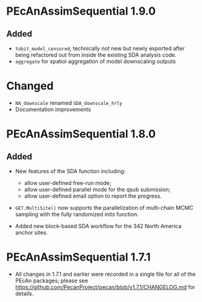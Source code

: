 # PEcAnAssimSequential 1.9.0

## Added

* `tobit_model_censored`, technically not new but newly exported after being refactored out from inside the existing SDA analysis code.
* `aggregate` for spatiol aggregation of model downscaling outputs

# Changed

* `NA_downscale` renamed `SDA_downscale_hrly`
* Documentation improvements


# PEcAnAssimSequential 1.8.0


## Added 

* New features of the SDA function including:
  - allow user-defined free-run mode;
  - allow user-defined parallel mode for the qsub submission;
  - allow user-defined email option to report the progress.

* `GET.MultiSite()` now supports the parallelization of multi-chain MCMC sampling with the fully randomized inits function.
* Added new block-based SDA workflow for the 342 North America anchor sites.

# PEcAnAssimSequential 1.7.1

* All changes in 1.7.1 and earlier were recorded in a single file for all of the PEcAn packages; please see https://github.com/PecanProject/pecan/blob/v1.7.1/CHANGELOG.md for details.

